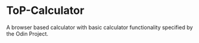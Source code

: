 # ToP-Calculator

A browser based calculator with basic calculator functionality specified by the Odin Project.
[](https://www.theodinproject.com/lessons/foundations-calculator)
